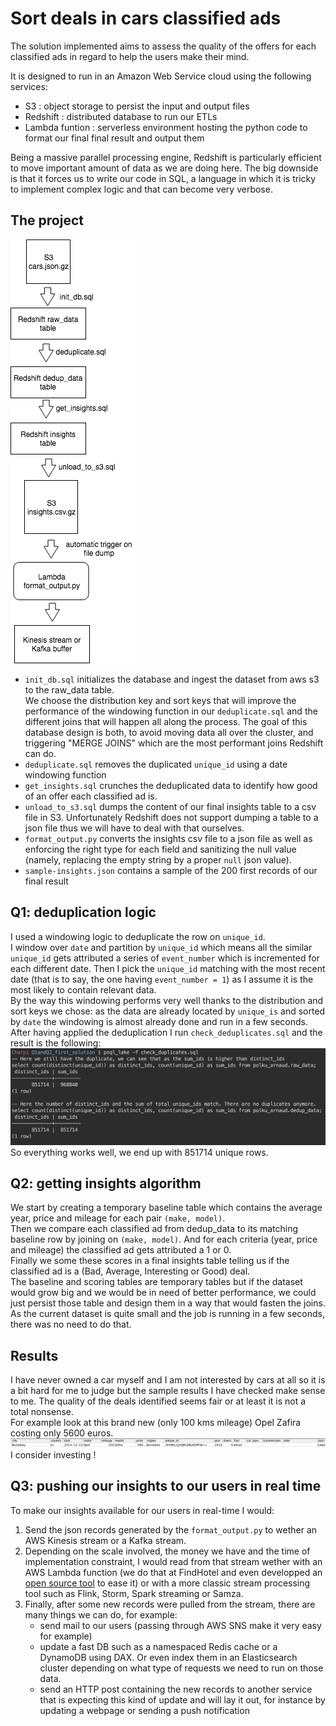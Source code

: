 # Sort deals in cars classified ads

The solution implemented aims to assess the quality of the offers for each classified ads in regard to help the users make their mind.

It is designed to run in an Amazon Web Service cloud using the following services:
* S3 : object storage to persist the input and output files
* Redshift : distributed database to run our ETLs
* Lambda funtion : serverless environment hosting the python code to format our final final result and output them

Being a massive parallel processing engine, Redshift is particularly efficient to move important amount of data as we are doing here. The big downside is that it forces us to write our code in SQL, a language in which it is tricky to implement complex logic and that can become very verbose. 

## The project
![alt text](cars-pipeline.png "Pipeline architecture")
* `init_db.sql` initializes the database and ingest the dataset from aws s3 to the raw_data table.   
We choose the distribution key and sort keys that will improve the performance of the windowing function in  our `deduplicate.sql` and the different joins that will happen all along the process. The goal of this database design is both, to avoid moving data all over the cluster, and triggering "MERGE JOINS" which are the most performant joins Redshift can do.
* `deduplicate.sql` removes the duplicated `unique_id` using a date windowing function
* `get_insights.sql` crunches the deduplicated data to identify how good of an offer each classified ad is.
* `unload_to_s3.sql` dumps the content of our final insights table to a csv file in S3. Unfortunately Redshift does not support dumping a table to a json file thus we will have to deal with that ourselves.
* `format_output.py` converts the insights csv file to a json file as well as enforcing the right type for each field and sanitizing the null value (namely, replacing the empty string by a proper `null` json value).
* `sample-insights.json` contains a sample of the 200 first records of our final result

## Q1: deduplication logic
I used a windowing logic to deduplicate the row on `unique_id`.  
I window over `date` and partition by `unique_id` which means all the similar `unique_id` gets attributed a series of `event_number` which is incremented for each different date. Then I pick the `unique_id` matching with the most recent date (that is to say, the one having `event_number = 1`) as I assume it is the most likely to contain relevant data.  
By the way this windowing performs very well thanks to the distribution and sort keys we chose: as the data are already located by `unique_is` and sorted by `date` the windowing is almost already done and run in a few seconds.  
After having applied the deduplication I run `check_deduplicates.sql` and the result is the following:  
![alt text](check_duplicates_result.png "Check duplicates")
So everything works well, we end up with 851714 unique rows.

## Q2: getting insights algorithm
We start by creating a temporary baseline table which contains the average year, price and mileage for each pair `(make, model)`.  
Then we compare each classified ad from dedup_data to its matching baseline row by joining on `(make, model)`. And for each criteria (year, price and mileage) the classified ad gets attributed a 1 or 0.  
Finally we some these scores in a final insights table telling us if the classified ad is a (Bad, Average, Interesting or Good) deal.  
The baseline and scoring tables are temporary tables but if the dataset would grow big and we would be in need of better performance, we could just persist those table and design them in a way that would fasten the joins. As the current dataset is quite small and the job is running in a few seconds, there was no need to do that.


## Results
I have never owned a car myself and I am not interested by cars at all so it is a bit hard for me to judge but the sample results I have checked make sense to me. The quality of the deals identified seems fair or at least it is not a total nonsense.  
For example look at this brand new (only 100 kms mileage) Opel Zafira costing only 5600 euros.  
![alt text](zafira-good-deal.png "GOODE DEAL SPOTTED!")
I consider investing !

## Q3: pushing our insights to our users in real time
To make our insights available for our users in real-time I would:
1. Send the json records generated by the `format_output.py` to wether an AWS Kinesis stream or a Kafka stream.
2. Depending on the scale involved, the money we have and the time of implementation constraint, I would read from that stream wether with an AWS Lambda function (we do that at FindHotel and even developped an [open source tool](https://github.com/humilis/humilis-kinesis-processor) to ease it) or with a more classic stream processing tool such as Flink, Storm, Spark streaming or Samza.
3. Finally, after some new records were pulled from the stream, there are many things we can do, for example:  
   * send mail to our users (passing through AWS SNS make it very easy for example)  
   * update a fast DB such as a namespaced Redis cache or a DynamoDB using DAX. Or even index them in an Elasticsearch cluster depending on what type of requests we need to run on those data.
   * send an HTTP post containing the new records to another service that is expecting this kind of update and will lay it out, for instance by updating a webpage or sending a push notification


